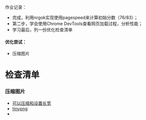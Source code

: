 作业记录：
* 完成，利用nrgok实现使用pagespeed来计算初始分数（76/83）；
* 第二步，学会使用Chrome DevTools查看网页加载过程，分析性能；
* 学习最后，列一份优化检查清单
#### 优化尝试：
* 压缩图片

# 检查清单

### 压缩图片
  * [可以压缩和设置长宽](http://www.reduceimages.com/)
  * [tinypng](https://tinypng.com/)
  * []()
